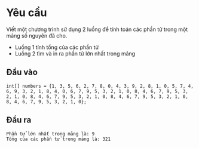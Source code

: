 # Yêu cầu
Viết một chương trình sử dụng 2 luồng để tính toán  các phần tử trong một mảng số nguyên đã cho.
- Luồng 1 tính tổng của các phần tử
- Luồng 2 tìm và in ra phần tử lớn nhất trong mảng

## Đầu vào
```
int[] numbers = {1, 3, 5, 6, 2, 7, 8, 0, 4, 3, 9, 2, 8, 1, 0, 5, 7, 4, 6, 9, 3, 2, 1, 8, 4, 0, 6, 7, 9, 5, 3, 2, 1, 0, 8, 4, 6, 7, 9, 5, 3, 2, 1, 0, 8, 4, 6, 7, 9, 5, 3, 2, 1, 0, 8, 4, 6, 7, 9, 5, 3, 2, 1, 0, 8, 4, 6, 7, 9, 5, 3, 2, 1, 0};
```
## Đầu ra
```
Phần tử lớn nhất trong mảng là: 9
Tổng của các phần tử trong mảng là: 321
```
